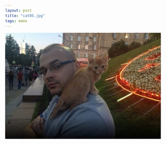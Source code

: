 ```yaml
---
layout: post
title: "cat05.jpg"
tags: mems
---
```


![Alt text](/assets/img/mems/cats/05.jpg "a title")